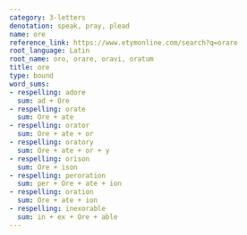 ```yaml
---
category: 3-letters
denotation: speak, pray, plead
name: ore
reference_link: https://www.etymonline.com/search?q=orare
root_language: Latin
root_name: oro, orare, oravi, oratum
title: ore
type: bound
word_sums:
- respelling: adore
  sum: ad + Ore
- respelling: orate
  sum: Ore + ate
- respelling: orator
  sum: Ore + ate + or
- respelling: oratory
  sum: Ore + ate + or + y
- respelling: orison
  sum: Ore + ison
- respelling: peroration
  sum: per + Ore + ate + ion
- respelling: oration
  sum: Ore + ate + ion
- respelling: inexorable
  sum: in + ex + Ore + able
---
```

